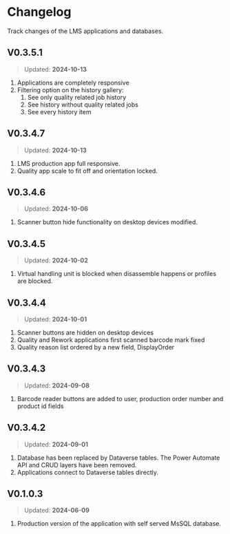 # Changelog

Track changes of the LMS applications and databases.

## V0.3.5.1

> Updated: **2024-10-13**

1. Applications are completely responsive
2. Filtering option on the history gallery:
   1. See only quality related job history
   2. See history without quality related jobs
   3. See every history item

## V0.3.4.7

> Updated: **2024-10-13**

1. LMS production app full responsive.
2. Quality app scale to fit off and orientation locked.

## V0.3.4.6

> Updated: **2024-10-06**

1. Scanner button hide functionality on desktop devices modified.

## V0.3.4.5

> Updated: **2024-10-02**

1. Virtual handling unit is blocked when disassemble happens or profiles are blocked.

## V0.3.4.4

> Updated: **2024-10-01**

1. Scanner buttons are hidden on desktop devices
2. Quality and Rework applications first scanned barcode mark fixed
3. Quality reason list ordered by a new field, DisplayOrder

## V0.3.4.3

> Updated: **2024-09-08**

1. Barcode reader buttons are added to user, production order number and product
   id fields

## V0.3.4.2

> Updated: **2024-09-01**

1. Database has been replaced by Dataverse tables. The Power Automate API and
   CRUD layers have been removed.
2. Applications connect to Dataverse tables directly.

## V0.1.0.3

> Updated: **2024-06-09**

1. Production version of the application with self served MsSQL database.
